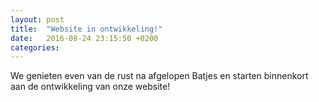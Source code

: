 ```yaml
---
layout: post
title:  "Website in ontwikkeling!"
date:   2016-08-24 23:15:50 +0200
categories: 
---
```

We genieten even van de rust na afgelopen Batjes en starten binnenkort aan de ontwikkeling van onze website!

